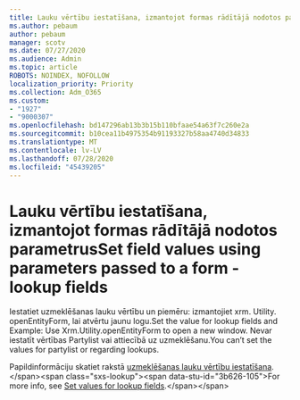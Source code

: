 ```yaml
---
title: Lauku vērtību iestatīšana, izmantojot formas rādītājā nodotos parametrus
ms.author: pebaum
author: pebaum
manager: scotv
ms.date: 07/27/2020
ms.audience: Admin
ms.topic: article
ROBOTS: NOINDEX, NOFOLLOW
localization_priority: Priority
ms.collection: Adm_O365
ms.custom:
- "1927"
- "9000307"
ms.openlocfilehash: bd147296ab13b3b15b110bfaae54a63f7c260e2a
ms.sourcegitcommit: b10cea11b4975354b91193327b58aa4740d34833
ms.translationtype: MT
ms.contentlocale: lv-LV
ms.lasthandoff: 07/28/2020
ms.locfileid: "45439205"
---
```

# <a name="set-field-values-using-parameters-passed-to-a-form---lookup-fields"></a><span data-ttu-id="3b626-102">Lauku vērtību iestatīšana, izmantojot formas rādītājā nodotos parametrus</span><span class="sxs-lookup"><span data-stu-id="3b626-102">Set field values using parameters passed to a form - lookup fields</span></span>

<span data-ttu-id="3b626-103">Iestatiet uzmeklēšanas lauku vērtību un piemēru: izmantojiet xrm. Utility. openEntityForm, lai atvērtu jaunu logu.</span><span class="sxs-lookup"><span data-stu-id="3b626-103">Set the value for lookup fields and Example: Use Xrm.Utility.openEntityForm to open a new window.</span></span> <span data-ttu-id="3b626-104">Nevar iestatīt vērtības Partylist vai attiecībā uz uzmeklēšanu.</span><span class="sxs-lookup"><span data-stu-id="3b626-104">You can’t set the values for partylist or regarding lookups.</span></span>

<span data-ttu-id="3b626-105">Papildinformāciju skatiet rakstā [uzmeklēšanas lauku vērtību iestatīšana](https://docs.microsoft.com/previous-versions/dynamicscrm-2016/developers-guide/gg334375(v=crm.8)#set-values-for-lookup-fields).</span><span class="sxs-lookup"><span data-stu-id="3b626-105">For more info, see [Set values for lookup fields](https://docs.microsoft.com/previous-versions/dynamicscrm-2016/developers-guide/gg334375(v=crm.8)#set-values-for-lookup-fields).</span></span>